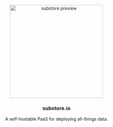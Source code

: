 <p align="center">
    <a href="https://github.com/substore/substore">
        <img height=300 alt="substore preview"
        src="https://user-images.githubusercontent.com/59238070/210085156-1f5d5d92-425b-4a82-ad29-a219980323a7.png
">
    </a>
    <h3 align="center">substore.io</h3>
    <p align="center">
        A self-hostable PaaS for deploying all-things data.
    </p>
</p>
